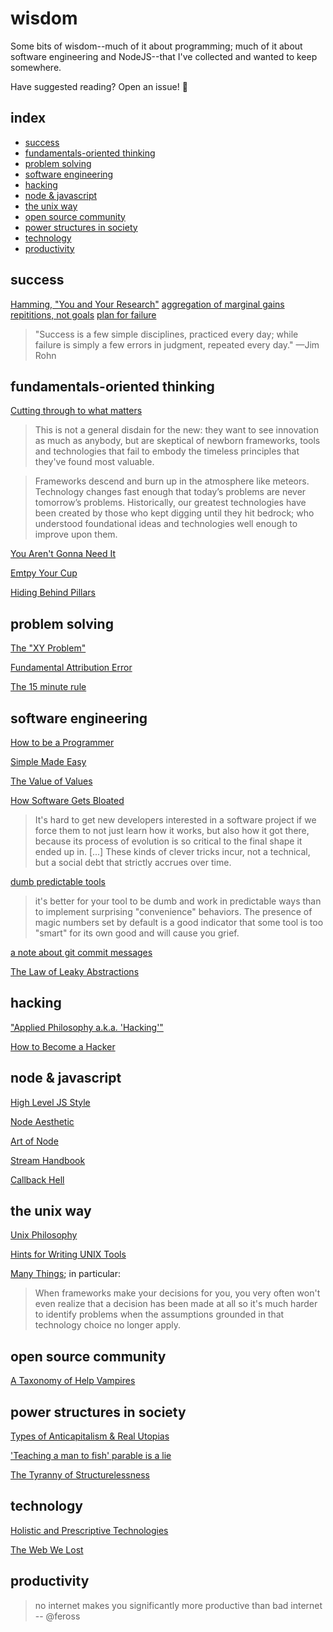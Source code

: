 # wisdom

Some bits of wisdom--much of it about programming; much of it about software
engineering and NodeJS--that I've collected and wanted to keep somewhere.

Have suggested reading? Open an issue! :tada:

## index
 - [success](#success)
 - [fundamentals-oriented thinking](#fundamentals-oriented-thinking)
 - [problem solving](#problem-solving)
 - [software engineering](#software-engineering)
 - [hacking](#hacking)
 - [node &amp; javascript](#node-javascript)
 - [the unix way](#the-unix-way)
 - [open source community](#open-source-community)
 - [power structures in society](#power-structures-in-society)
 - [technology](#technology)
 - [productivity](#productivity)


## success

[Hamming, "You and Your Research"](https://www.youtube.com/watch?v=a1zDuOPkMSw)
[aggregation of marginal gains](http://jamesclear.com/marginal-gains)
[repititions, not goals](http://jamesclear.com/repetitions)
[plan for failure](http://jamesclear.com/plan-failure)

> "Success is a few simple disciplines, practiced every day; while failure is
> simply a few errors in judgment, repeated every day." —Jim Rohn

## fundamentals-oriented thinking

[Cutting through to what matters](http://bradfield.institute/knives/)
> This is not a general disdain for the new: they want to see innovation as
> much as anybody, but are skeptical of newborn frameworks, tools and technologies
> that fail to embody the timeless principles that they've found
> most valuable.

> Frameworks descend and burn up in the atmosphere like meteors. Technology
> changes fast enough that today’s problems are never tomorrow’s problems.
> Historically, our greatest technologies have been created by those who kept
> digging until they hit bedrock; who understood foundational ideas and
> technologies well enough to improve upon them.

[You Aren't Gonna Need It](http://c2.com/cgi/wiki?YouArentGonnaNeedIt)

[Emtpy Your Cup](http://sachachua.com/blog/2015/02/getting-started-emacs-empty-cup/)

[Hiding Behind
Pillars](http://web.archive.org/web/20141010002101/http://gapingvoid.com/2004/07/31/pillar-management/)

## problem solving

[The "XY Problem"](http://www.perlmonks.org/?node_id=542341)

[Fundamental Attribution Error](http://www.aaronsw.com/weblog/nummi)

[The 15 minute
rule](https://www.reddit.com/r/MachineLearning/comments/4w6tsv/ama_we_are_the_google_brain_team_wed_love_to/d6diast)

## software engineering

[How to be a
Programmer](https://web.archive.org/web/20150912025917/http://samizdat.mines.edu/howto/HowToBeAProgrammer.html)

[Simple Made Easy](https://www.infoq.com/presentations/Simple-Made-Easy)

[The Value of Values](https://www.youtube.com/watch?v=-6BsiVyC1kM)

[How Software Gets
Bloated](http://hackingdistributed.com/2016/04/05/how-software-gets-bloated/)

> It's hard to get new developers interested in a software project if we force
> them to not just learn how it works, but also how it got there, because its
> process of evolution is so critical to the final shape it ended up in. [...]
> These kinds of clever tricks incur, not a technical, but a social debt that
> strictly accrues over time.

[dumb predictable tools](https://www.reddit.com/r/node/comments/3t5frz/forever_doesnt_run_forever_node_v4_any_updates_on/)

> it's better for your tool to be dumb and work in predictable ways than to
> implement surprising "convenience" behaviors. The presence of magic numbers
> set by default is a good indicator that some tool is too "smart" for its own
> good and will cause you grief.

[a note about git commit
messages](http://tbaggery.com/2008/04/19/a-note-about-git-commit-messages.html)

[The Law of Leaky
Abstractions](http://www.joelonsoftware.com/articles/LeakyAbstractions.html)


## hacking

["Applied Philosophy a.k.a. 'Hacking'"](http://feross.org/applied-philosophy-a-k-a-hacking/)

[How to Become a Hacker](http://www.catb.org/~esr/faqs/hacker-howto.html)

## node & javascript

[High Level JS Style](https://gist.github.com/dominictarr/2401787)

[Node Aesthetic](https://github.com/substack/blog/blob/master/node_aesthetic.markdown)

[Art of Node](https://github.com/maxogden/art-of-node)

[Stream Handbook](https://github.com/substack/stream-handbook)

[Callback Hell](http://callbackhell.com)


## the unix way

[Unix Philosophy](https://en.wikipedia.org/wiki/Unix_philosophy)

[Hints for Writing UNIX Tools](http://monkey.org/~marius/unix-tools-hints.html)

[Many
Things](https://github.com/substack/blog/blob/master/many_things.markdown); in
particular:

> When frameworks make your decisions for you, you very often won't even realize
> that a decision has been made at all so it's much harder to identify problems
> when the assumptions grounded in that technology choice no longer apply.

## open source community

[A Taxonomy of Help Vampires](http://jasonwryan.com/blog/2012/03/17/vampires/)

## power structures in society

[Types of Anticapitalism & Real Utopias](https://www.jacobinmag.com/2015/12/erik-olin-wright-real-utopias-anticapitalism-democracy/)

['Teaching a man to fish' parable is a
lie](https://www.youtube.com/watch?v=fPcIumnhB8I)

[The Tyranny of Structurelessness](http://www.jofreeman.com/joreen/tyranny.htm)

## technology

[Holistic and Prescriptive
Technologies](https://en.wikipedia.org/wiki/Ursula_Franklin#Holistic_and_prescriptive_technologies)

[The Web We Lost](https://www.youtube.com/watch?v=9KKMnoTTHJk)

## productivity

> no internet makes you significantly more productive than bad internet -- @feross

